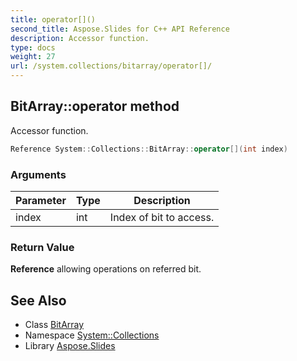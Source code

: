 ```yaml
---
title: operator[]()
second_title: Aspose.Slides for C++ API Reference
description: Accessor function.
type: docs
weight: 27
url: /system.collections/bitarray/operator[]/
---
```

## BitArray::operator[](int) method


Accessor function.

```cpp
Reference System::Collections::BitArray::operator[](int index)
```


### Arguments

| Parameter | Type | Description |
| --- | --- | --- |
| index | int | Index of bit to access. |

### Return Value

**Reference** allowing operations on referred bit.

## See Also

* Class [BitArray](../)
* Namespace [System::Collections](../../)
* Library [Aspose.Slides](../../../)